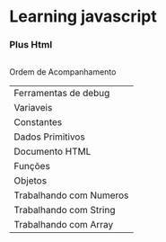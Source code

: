
# Learning javascript
<h3>Plus  Html</h3>

##

<table>
    <tr>
        <label>Ordem de Acompanhamento</label>
        <td>Ferramentas de debug</td>  
    </tr>
    <tr>
        <td>Variaveis</td>
    </tr>
    <tr>
        <td>Constantes</td>
    </tr>
    <tr>
        <td>Dados Primitivos</td>
    </tr>
    <tr>
        <td>Documento HTML</td>
    </tr>
    <tr>
        <td>Funções</td>
    </tr>
    <tr>
        <td>Objetos</td>
    </tr>
    <tr>
        <td>Trabalhando com Numeros</td>
    </tr>
    <tr>
        <td>Trabalhando com String</td>
    </tr>
    <tr>
        <td>Trabalhando com Array</td>
    </tr>
</table>
